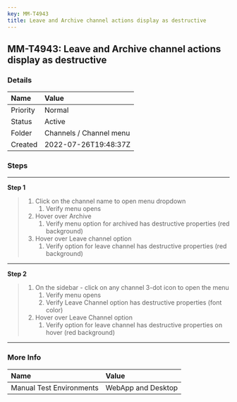```yaml
---
key: MM-T4943
title: Leave and Archive channel actions display as destructive
---
```


## MM-T4943: Leave and Archive channel actions display as destructive

### Details

| Name     | Value                   |
| :------- | :---------------------- |
| Priority | Normal                  |
| Status   | Active                  |
| Folder   | Channels / Channel menu |
| Created  | 2022-07-26T19:48:37Z    |

### Steps

<hr/>

**Step 1**

> <article><ol><li>Click on the channel name to open menu dropdown<ol><li>Verify menu opens</li></ol></li><li>Hover over Archive<ol><li>Verify menu option for archived has destructive properties (red background)</li></ol></li><li>Hover over Leave channel option<ol><li>Verify option for leave channel has destructive properties (red background)</li></ol></li></ol></article>

<hr/>

**Step 2**

> <article><ol><li>On the sidebar - click on any channel 3-dot icon to open the menu<ol><li>Verify menu opens</li><li>Verify Leave Channel option has destructive properties (font color)</li></ol></li><li>Hover over Leave Channel option<ol><li>Verify option for leave channel has destructive properties on hover (red background)</li></ol></li></ol></article>

<hr/>

### More Info

| Name                     | Value              |
| :----------------------- | :----------------- |
| Manual Test Environments | WebApp and Desktop |
